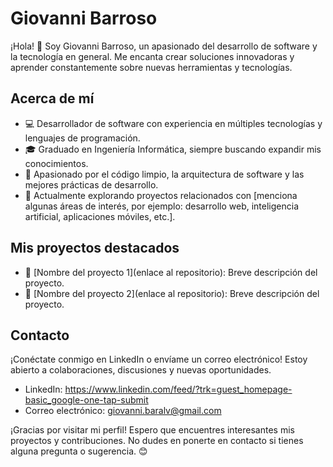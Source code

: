 # Giovanni Barroso

¡Hola! 👋 Soy Giovanni Barroso, un apasionado del desarrollo de software y la tecnología en general. Me encanta crear soluciones innovadoras y aprender constantemente sobre nuevas herramientas y tecnologías.

## Acerca de mí

- 💻 Desarrollador de software con experiencia en múltiples tecnologías y lenguajes de programación.
- 🎓 Graduado en Ingeniería Informática, siempre buscando expandir mis conocimientos.
- 🌱 Apasionado por el código limpio, la arquitectura de software y las mejores prácticas de desarrollo.
- 🔭 Actualmente explorando proyectos relacionados con [menciona algunas áreas de interés, por ejemplo: desarrollo web, inteligencia artificial, aplicaciones móviles, etc.].

## Mis proyectos destacados

- 🚀 [Nombre del proyecto 1](enlace al repositorio): Breve descripción del proyecto.
- 🌟 [Nombre del proyecto 2](enlace al repositorio): Breve descripción del proyecto.

## Contacto

¡Conéctate conmigo en LinkedIn o envíame un correo electrónico! Estoy abierto a colaboraciones, discusiones y nuevas oportunidades.

- LinkedIn: https://www.linkedin.com/feed/?trk=guest_homepage-basic_google-one-tap-submit
- Correo electrónico: giovanni.baralv@gmail.com

¡Gracias por visitar mi perfil! Espero que encuentres interesantes mis proyectos y contribuciones. No dudes en ponerte en contacto si tienes alguna pregunta o sugerencia. 😊
